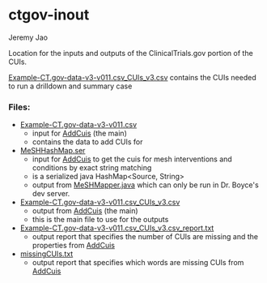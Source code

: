 ctgov-inout
===========

Jeremy Jao

Location for the inputs and outputs of the ClinicalTrials.gov portion of the CUIs.

[Example-CT.gov-data-v3-v011.csv_CUIs_v3.csv](https://github.com/OHDSI/KnowledgeBase/blob/master/ClinicalTrials.gov/ctgov-inout/Example-CT.gov-data-v3-v011.csv_CUIs_v3.csv) contains the CUIs needed to run a drilldown and summary case

### Files:
- [Example-CT.gov-data-v3-v011.csv](https://github.com/OHDSI/KnowledgeBase/blob/master/ClinicalTrials.gov/ctgov-inout/Example-CT.gov-data-v3-v011.csv)
	- input for [AddCuis](https://github.com/OHDSI/KnowledgeBase/blob/master/ClinicalTrials.gov/eclipse-workspace/CT.gov/src/edu/pitt/dbmi/map/addcuis/AddCuis.java) (the main)
	- contains the data to add CUIs for
- [MeSHHashMap.ser](https://github.com/OHDSI/KnowledgeBase/blob/master/ClinicalTrials.gov/ctgov-inout/MeSHHashMap.ser)
	- input for [AddCuis](https://github.com/OHDSI/KnowledgeBase/blob/master/ClinicalTrials.gov/eclipse-workspace/CT.gov/src/edu/pitt/dbmi/map/addcuis/AddCuis.java) to get the cuis for mesh interventions and conditions by exact string matching
	- is a serialized java HashMap<Source, String>
	- output from [MeSHMapper.java](https://github.com/OHDSI/KnowledgeBase/blob/master/ClinicalTrials.gov/eclipse-workspace/CT.gov/src/edu/pitt/dbmi/mapping/MeSHMapper.java) which can only be run in Dr. Boyce's dev server.
- [Example-CT.gov-data-v3-v011.csv_CUIs_v3.csv](https://github.com/OHDSI/KnowledgeBase/blob/master/ClinicalTrials.gov/ctgov-inout/Example-CT.gov-data-v3-v011.csv_CUIs_v3.csv)
	- output from [AddCuis](https://github.com/OHDSI/KnowledgeBase/blob/master/ClinicalTrials.gov/eclipse-workspace/CT.gov/src/edu/pitt/dbmi/map/addcuis/AddCuis.java) (the main)
	- this is the main file to use for the outputs
- [Example-CT.gov-data-v3-v011.csv_CUIs_v3.csv_report.txt](https://github.com/OHDSI/KnowledgeBase/blob/master/ClinicalTrials.gov/ctgov-inout/Example-CT.gov-data-v3-v011.csv_CUIs_v3.csv_report.txt)
	- output report that specifies the number of CUIs are missing and the properties from [AddCuis](https://github.com/OHDSI/KnowledgeBase/blob/master/ClinicalTrials.gov/eclipse-workspace/CT.gov/src/edu/pitt/dbmi/map/addcuis/AddCuis.java)
- [missingCUIs.txt](https://github.com/OHDSI/KnowledgeBase/blob/master/ClinicalTrials.gov/ctgov-inout/missingCUIs.txt)
	- output report that specifies which words are missing CUIs from [AddCuis](https://github.com/OHDSI/KnowledgeBase/blob/master/ClinicalTrials.gov/eclipse-workspace/CT.gov/src/edu/pitt/dbmi/map/addcuis/AddCuis.java)

